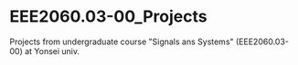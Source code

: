 # EEE2060.03-00_Projects
Projects from undergraduate course "Signals ans Systems" (EEE2060.03-00) at Yonsei univ.
